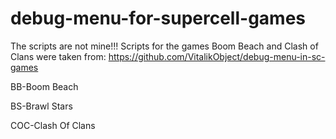 # debug-menu-for-supercell-games
The scripts are not mine!!! 
Scripts for the games Boom Beach and Clash of Clans were taken from:
https://github.com/VitalikObject/debug-menu-in-sc-games

BB-Boom Beach

BS-Brawl Stars

COC-Clash Of Clans
